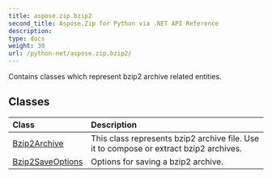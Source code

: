 ```yaml
---
title: aspose.zip.bzip2
second_title: Aspose.Zip for Python via .NET API Reference
description: 
type: docs
weight: 30
url: /python-net/aspose.zip.bzip2/
---
```



Contains classes which represent bzip2 archive related entities.

## Classes
| Class | Description |
| :- | :- |
|[Bzip2Archive](/zip/python-net/aspose.zip.bzip2/bzip2archive/)|This class represents bzip2 archive file. Use it to compose or extract bzip2 archives.|
|[Bzip2SaveOptions](/zip/python-net/aspose.zip.bzip2/bzip2saveoptions/)|Options for saving a bzip2 archive.|
